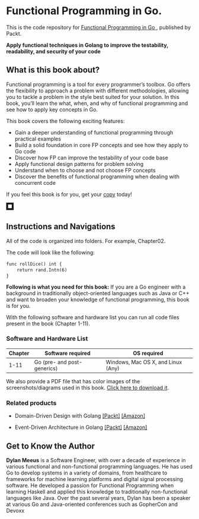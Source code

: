 # 
# Functional Programming in Go.


<a href="https://www.packtpub.com/product/functional-programming-in-go/9781801811163?utm_source=github&utm_medium=repository&utm_campaign="><img src="https://static.packt-cdn.com/products/9781801811163/cover/smaller" alt="" height="256px" align="right"></a>

This is the code repository for [ Functional Programming in Go ](https://www.packtpub.com/product/functional-programming-in-go/9781801811163?utm_source=github&utm_medium=repository&utm_campaign=), published by Packt.

**Apply functional techniques in Golang to improve the testability, readability, and security of your code**

## What is this book about?
Functional programming is a tool for every programmer’s toolbox. Go offers the flexibility to approach a problem with different methodologies, allowing you to tackle a problem in the style best suited for your solution. In this book, you’ll learn the what, when, and why of functional programming and see how to apply key concepts in Go.

This book covers the following exciting features:
* Gain a deeper understanding of functional programming through practical examples
* Build a solid foundation in core FP concepts and see how they apply to Go code
* Discover how FP can improve the testability of your code base
* Apply functional design patterns for problem solving
* Understand when to choose and not choose FP concepts
* Discover the benefits of functional programming when dealing with concurrent code

If you feel this book is for you, get your [copy](https://www.amazon.com/dp/1801811164) today!

<a href="https://www.packtpub.com/?utm_source=github&utm_medium=banner&utm_campaign=GitHubBanner"><img src="https://raw.githubusercontent.com/PacktPublishing/GitHub/master/GitHub.png" 
alt="https://www.packtpub.com/" border="5" /></a>

## Instructions and Navigations
All of the code is organized into folders. For example, Chapter02.

The code will look like the following:
```
func rollDice() int {
    return rand.Intn(6)
}
```

**Following is what you need for this book:**
If you are a Go engineer with a background in traditionally object-oriented languages such as Java or C++ and want to broaden your knowledge of functional programming, this book is for you.

With the following software and hardware list you can run all code files present in the book (Chapter 1-11).
### Software and Hardware List
| Chapter | Software required | OS required |
| -------- | ------------------------------------ | ----------------------------------- |
| 1-11 | Go (pre- and post-generics) | Windows, Mac OS X, and Linux (Any) |


We also provide a PDF file that has color images of the screenshots/diagrams used in this book. [Click here to download it](https://packt.link/5tPDg).

### Related products
* Domain-Driven Design with Golang  [[Packt]](https://www.packtpub.com/product/domain-driven-design-with-golang/9781804613450?utm_source=github&utm_medium=repository&utm_campaign=) [[Amazon]](https://www.amazon.com/dp/1804613452)

* Event-Driven Architecture in Golang  [[Packt]](https://www.packtpub.com/product/event-driven-architecture-in-golang/9781803238012?utm_source=github&utm_medium=repository&utm_campaign=) [[Amazon]](https://www.amazon.com/dp/1803238011)



## Get to Know the Author
**Dylan Meeus**
is a Software Engineer, with over a decade of experience in various functional and non-functional programming languages. He has used Go to develop systems in a variety of domains, from healthcare to frameworks for machine learning platforms and digital signal processing software. He developed a passion for Functional Programming when learning Haskell and applied this knowledge to traditionally non-functional languages like Java. Over the past several years, Dylan has been a speaker at various Go and Java-oriented conferences such as GopherCon and Devoxx



